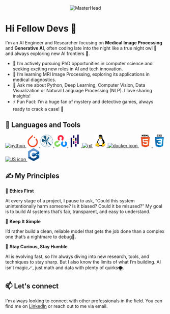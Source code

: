 <!-- Banner -->
<div style="display: flex; align-items: center; justify-content: center;">
  <img src="https://media2.giphy.com/media/v1.Y2lkPTc5MGI3NjExOTVlZGk0ZjFjM3pkNnE2YjBvYXkzaHZ5bmppYXJuYmlieGQ3cHFtNCZlcD12MV9pbnRlcm5hbF9naWZfYnlfaWQmY3Q9Zw/LMcB8XospGZO8UQq87/giphy.gif" alt="MasterHead">
</div>

<!-- Intro -->
<h1 style="text-align: left;">Hi Fellow Devs 👋</h1>
<p style="text-align: left;">I'm an AI Engineer and Researcher focusing on <strong>Medical Image Processing</strong> and <strong>Generative AI</strong>, often coding late into the night like a true night owl 🦉 and always exploring new AI frontiers 🤖.</p>

- 🔭 I’m actively pursuing PhD opportunities in computer science and seeking exciting new roles in AI and tech innovation.
- 🌱 I’m learning MRI Image Processing, exploring its applications in medical diagnostics.
- 💬 Ask me about Python, Deep Learning, Computer Vision, Data Visualization or Natural Language Processing (NLP). I love sharing insights!
- ⚡ Fun Fact: I’m a huge fan of mystery and detective games, always ready to crack a case! 🥸

<!-- Languages and Tools -->

## 🔨 Languages and Tools
<p style="text-align: left;"> 
<a href="https://www.python.org" target="_blank"> <img src="https://techstack-generator.vercel.app/python-icon.svg" alt="python" width="40" height="40" /> </a> 
<a href="https://pytorch.org/" target="_blank"> <img src="https://raw.githubusercontent.com/devicons/devicon/refs/heads/master/icons/pytorch/pytorch-original.svg" alt="pytorch" width="40" height="40" /> </a> 
<a href="https://matplotlib.org/" target="_blank"> <img src="https://raw.githubusercontent.com/devicons/devicon/refs/heads/master/icons/matplotlib/matplotlib-plain.svg" alt="matplotlib" width="40" height="40" /> </a> 
<a href="https://opencv.org//" target="_blank"> <img src="https://raw.githubusercontent.com/devicons/devicon/refs/heads/master/icons/opencv/opencv-original.svg" alt="opencv" width="40" height="40" /> </a> 
<a href="https://pandas.pydata.org/" target="_blank"> <img src="https://raw.githubusercontent.com/devicons/devicon/refs/heads/master/icons/pandas/pandas-original.svg" alt="pandas" width="40" height="40" /> </a> 
<a href="https://www.github.com" target="_blank"> <img src="https://techstack-generator.vercel.app/github-icon.svg" alt="git" width="50" height="50" /></a>
<a href="https://www.linux.org/" target="_blank"> <img src="https://raw.githubusercontent.com/devicons/devicon/master/icons/linux/linux-original.svg" alt="linux" width="40" height="40"/> </a> 
<a href="https://www.docker.com/" target="_blank"> <img src="https://techstack-generator.vercel.app/docker-icon.svg" alt="docker icon" width="40" height="40" /> </a> 
<a href="https://www.w3.org/html/" target="_blank"> <img src="https://raw.githubusercontent.com/devicons/devicon/master/icons/html5/html5-original-wordmark.svg" alt="html5" width="40" height="40"/> </a> 
<a href="https://www.w3schools.com/css/" target="_blank"> <img src="https://raw.githubusercontent.com/devicons/devicon/master/icons/css3/css3-original-wordmark.svg" alt="css3" width="40" height="40"/></a>
<a href="https://developer.mozilla.org/en-US/docs/Web/JavaScript" target="_blank"> <img src="https://techstack-generator.vercel.app/js-icon.svg" alt="JS icon" width="40" height="40"/> </a> 
<a href="https://www.w3schools.com/cpp/" target="_blank"> <img src="https://raw.githubusercontent.com/devicons/devicon/master/icons/cplusplus/cplusplus-original.svg" alt="cplusplus" width="40" height="40"/> </a> 

</p>

<!-- Principles -->

## ✍️ My Principles

🔗 **Ethics First**

At every stage of a project, I pause to ask, “Could this system unintentionally harm someone? Is it biased? Could it be misused?” My goal is to build AI systems that’s fair, transparent, and easy to understand.

🔗 **Keep It Simple**

I’d rather build a clean, reliable model that gets the job done than a complex one that’s a nightmare to debug🤯.

🔗 **Stay Curious, Stay Humble**

AI is evolving fast, so I’m always diving into new research, tools, and techniques to stay sharp. But I also know the limits of what I’m building. AI isn’t magic🪄, just math and data with plenty of quirks🌪.

<!-- connect -->

## 📫 Let's connect
I'm always looking to connect with other professionals in the field. You can find me on [LinkedIn](https://www.linkedin.com/in/parisa-s-b811851a7) or reach out to me via email.
